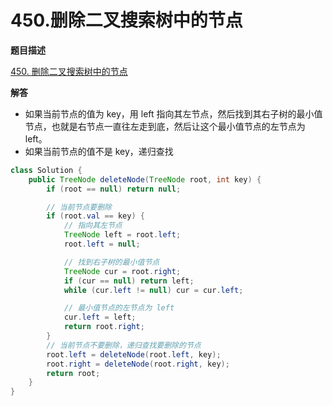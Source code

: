 # 450.删除二叉搜索树中的节点

**题目描述**

[450. 删除二叉搜索树中的节点](https://leetcode-cn.com/problems/delete-node-in-a-bst/submissions/)

**解答**

- 如果当前节点的值为 key，用 left 指向其左节点，然后找到其右子树的最小值节点，也就是右节点一直往左走到底，然后让这个最小值节点的左节点为 left。
- 如果当前节点的值不是 key，递归查找

```java
class Solution {
    public TreeNode deleteNode(TreeNode root, int key) {
        if (root == null) return null;

        // 当前节点要删除
        if (root.val == key) {
            // 指向其左节点
            TreeNode left = root.left;
            root.left = null;

            // 找到右子树的最小值节点
            TreeNode cur = root.right;
            if (cur == null) return left;
            while (cur.left != null) cur = cur.left;

            // 最小值节点的左节点为 left
            cur.left = left;
            return root.right;
        }
        // 当前节点不要删除，递归查找要删除的节点
        root.left = deleteNode(root.left, key);
        root.right = deleteNode(root.right, key);
        return root;
    }
}
```